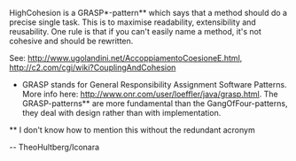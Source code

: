 HighCohesion is a GRASP*-pattern** which says that a method should do a precise single task. This is to maximise readability, extensibility and reusability. One rule is that if you can't easily name a method, it's not cohesive and should be rewritten.

See: http://www.ugolandini.net/AccoppiamentoCoesioneE.html, http://c2.com/cgi/wiki?CouplingAndCohesion

* GRASP stands for General Responsibility Assignment Software Patterns. More info here: http://www.onr.com/user/loeffler/java/grasp.html. The GRASP-patterns** are more fundamental than the GangOfFour-patterns, they deal with design rather than with implementation.

** I don't know how to mention this without the redundant acronym

-- TheoHultberg/Iconara
